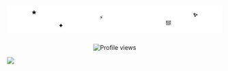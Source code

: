 <h1 align="center">
  <img src="name.svg" alt="FredZn1"/>
</h1>

<p align="center">
  <img src="https://komarev.com/ghpvc/?username=FredZn1&label=Profile%20views&color=0e75b6&style=flat" alt="Profile views" />
</p>

![](https://github-profile-trophy.vercel.app/?username=Fredzn1&theme=radical&no-frame=false&no-bg=false&margin-w=4)

